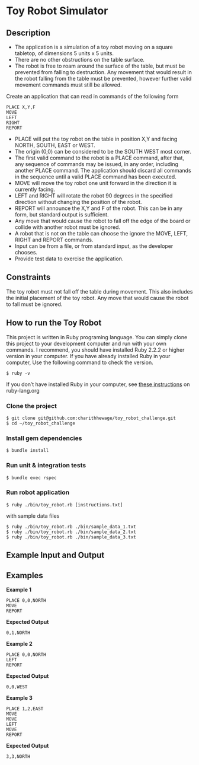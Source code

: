 # Toy Robot Simulator
 
## Description
- The application is a simulation of a toy robot moving on a square tabletop, of dimensions 5 units x 5 units.
- There are no other obstructions on the table surface.
- The robot is free to roam around the surface of the table, but must be prevented from falling to destruction. Any movement
that would result in the robot falling from the table must be prevented, however further valid movement commands must still
be allowed.

Create an application that can read in commands of the following form

```
PLACE X,Y,F
MOVE
LEFT
RIGHT
REPORT
```

* PLACE will put the toy robot on the table in position X,Y and facing NORTH, SOUTH, EAST or WEST.
* The origin (0,0) can be considered to be the SOUTH WEST most corner.
* The first valid command to the robot is a PLACE command, after that, any sequence of commands may be issued, in any order, including another PLACE command. The application should discard all commands in the sequence until a valid PLACE command has been executed.
* MOVE will move the toy robot one unit forward in the direction it is currently facing.
* LEFT and RIGHT will rotate the robot 90 degrees in the specified direction without changing the position of the robot.
* REPORT will announce the X,Y and F of the robot. This can be in any form, but standard output is sufficient.
* Any move that would cause the robot to fall off the edge of the board or collide with another robot
must be ignored.
* A robot that is not on the table can choose the ignore the MOVE, LEFT, RIGHT and REPORT commands.
* Input can be from a file, or from standard input, as the developer chooses.
* Provide test data to exercise the application.

## Constraints
 
The toy robot must not fall off the table during movement. This also includes the initial placement of the toy robot.
Any move that would cause the robot to fall must be ignored.
 

## How to run the Toy Robot

This project is written in Ruby programing language. You can simply clone this project to your development computer and run with your own commands. I recommend, you should have installed Ruby 2.2.2 or higher version in your computer. If you have already installed Ruby in your computer, Use the following command to check the version.

```
$ ruby -v
```

If you don’t have installed Ruby in your computer, see [these instructions](https://www.ruby-lang.org/en/documentation/installation/) on ruby-lang.org

### Clone the project
```
$ git clone git@github.com:charithhewage/toy_robot_challenge.git
$ cd ~/toy_robot_challenge
```


### Install gem dependencies
```
$ bundle install
```

### Run unit & integration tests
```
$ bundle exec rspec
```

### Run robot application
```
$ ruby ./bin/toy_robot.rb [instructions.txt]
```
with sample data files
```
$ ruby ./bin/toy_robot.rb ./bin/sample_data_1.txt
$ ruby ./bin/toy_robot.rb ./bin/sample_data_2.txt
$ ruby ./bin/toy_robot.rb ./bin/sample_data_3.txt
```


## Example Input and Output

## Examples

**Example 1**
```
PLACE 0,0,NORTH
MOVE
REPORT
```
**Expected Output**
```
0,1,NORTH
```

**Example 2**
```
PLACE 0,0,NORTH
LEFT
REPORT
```
**Expected Output**
```
0,0,WEST
```

**Example 3**
```
PLACE 1,2,EAST
MOVE
MOVE
LEFT
MOVE
REPORT
```
**Expected Output**
```
3,3,NORTH
```